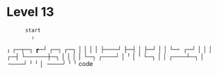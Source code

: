 Level 13
========

          start
            ╷
  ╷ ┌─┬─┐ ┏─┘ ┌─┐ ┌─┐
  │ │ │ │ ├───┘ ├─┤ │
  ├─┘ │ │ └─╴ ┌─┘ │ │
  │ ┌─┤ └─────┼─┐ │ │
  │ │ └─┐ ┌───┘ │ ╵ │
  ╵ └─┐ │ │ ┌───┴─┐ │
  ╶───┘ ╵ ╵ │ ╶───┘ ╵
            ╵
          code
